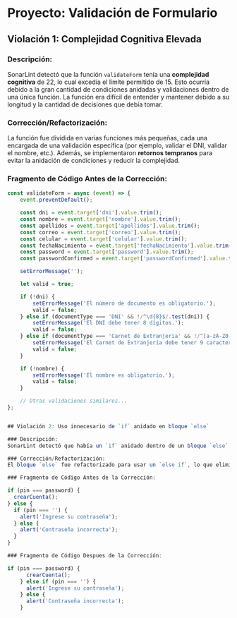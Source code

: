 # Proyecto: Validación de Formulario

## Violación 1: Complejidad Cognitiva Elevada

### Descripción:
SonarLint detectó que la función `validateForm` tenía una **complejidad cognitiva** de 22, lo cual excedía el límite permitido de 15. Esto ocurría debido a la gran cantidad de condiciones anidadas y validaciones dentro de una única función. La función era difícil de entender y mantener debido a su longitud y la cantidad de decisiones que debía tomar.

### Corrección/Refactorización:
La función fue dividida en varias funciones más pequeñas, cada una encargada de una validación específica (por ejemplo, validar el DNI, validar el nombre, etc.). Además, se implementaron **retornos tempranos** para evitar la anidación de condiciones y reducir la complejidad.

### Fragmento de Código Antes de la Corrección:
```javascript
const validateForm = async (event) => {
    event.preventDefault();

    const dni = event.target['dni'].value.trim();
    const nombre = event.target['nombre'].value.trim();
    const apellidos = event.target['apellidos'].value.trim();
    const correo = event.target['correo'].value.trim();
    const celular = event.target['celular'].value.trim();
    const fechaNacimiento = event.target['fechaNacimiento'].value.trim();
    const password = event.target['password'].value.trim();
    const passwordConfirmed = event.target['passwordConfirmed'].value.trim();

    setErrorMessage('');

    let valid = true;

    if (!dni) {
        setErrorMessage('El número de documento es obligatorio.');
        valid = false;
    } else if (documentType === 'DNI' && !/^\d{8}$/.test(dni)) {
        setErrorMessage('El DNI debe tener 8 dígitos.');
        valid = false;
    } else if (documentType === 'Carnet de Extranjeria' && !/^[a-zA-Z0-9]{9}$/.test(dni)) {
        setErrorMessage('El Carnet de Extranjería debe tener 9 caracteres alfanuméricos.');
        valid = false;
    }

    if (!nombre) {
        setErrorMessage('El nombre es obligatorio.');
        valid = false;
    }

    // Otras validaciones similares...
};


## Violación 2: Uso innecesario de `if` anidado en bloque `else`

### Descripción:
SonarLint detectó que había un `if` anidado dentro de un bloque `else`, lo que hacía que el código fuera innecesariamente complejo. Según la recomendación de buenas prácticas, se debe evitar tener un `if` como única declaración en un bloque `else`. Esto puede simplificarse usando `else if`, lo cual mejora la legibilidad y facilita el mantenimiento del código.

### Corrección/Refactorización:
El bloque `else` fue refactorizado para usar un `else if`, lo que elimina el anidamiento innecesario y hace que el flujo lógico sea más claro y legible.

### Fragmento de Código Antes de la Corrección:

if (pin === password) {
  crearCuenta();
} else {
  if (pin === '') {
    alert('Ingrese su contraseña');
  } else {
    alert('Contraseña incorrecta');
  }
}

### Fragmento de Código Despues de la Corrección:

if (pin === password) {
      crearCuenta();
    } else if (pin === '') {
      alert('Ingrese su contraseña');
    } else {
      alert('Contraseña incorrecta');
    }
